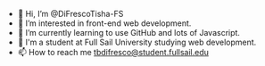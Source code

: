 - 👋 Hi, I’m @DiFrescoTisha-FS
- 👀 I’m interested in front-end web development.
- 🌱 I’m currently learning to use GitHub and lots of Javascript.
- 💞️ I'm a student at Full Sail University studying web development. 
- 📫 How to reach me tbdifresco@student.fullsail.edu


